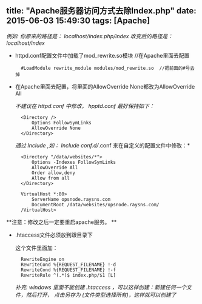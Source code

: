 title: "Apache服务器访问方式去除Index.php"
date: 2015-06-03 15:49:30
tags: [Apache]
---

*例如: 你原来的路径是： localhost/index.php/index 
改变后的路径是： localhost/index*

- httpd.conf配置文件中加载了mod_rewrite.so模块 //在Apache里面去配置

		#LoadModule rewrite_module modules/mod_rewrite.so  //把前面的#号去掉 
<!-- more -->
- 在Apache里面去配置，将里面的AllowOverride None都改为AllowOverride All
		
	*不建议在 httpd.conf 中修改， hpptd.conf 最好保持如下：*

		<Directory />
		    Options FollowSymLinks
			AllowOverride None
		</Directory>

	*通过 Include ,如： Include conf.d/*.conf 来在自定义的配置文件中修改：*

		<Directory "/data/websites/*">
			Options -Indexes FollowSymLinks
			AllowOverride All
			Order allow,deny
			Allow from all
		</Directory>
		
		VirtualHost *:80>
			ServerName opsnode.raysns.com
			DocumentRoot /data/websites/opsnode.raysns.com/
		/VirtualHost>

**注意：修改之后一定要重启apache服务。 **

- .htaccess文件必须放到跟目录下 

	这个文件里面加： 

		RewriteEngine on 
		RewriteCond %{REQUEST_FILENAME} !-d 
		RewriteCond %{REQUEST_FILENAME} !-f 
		RewriteRule ^(.*)$ index.php/$1 [L]

	*补充: windows 里面不能创建 .htaccess ，可以这样创建：新建任何一个文件，然后打开， 点击另存为 (文件类型选择所有)，这样就可以创建了*
	